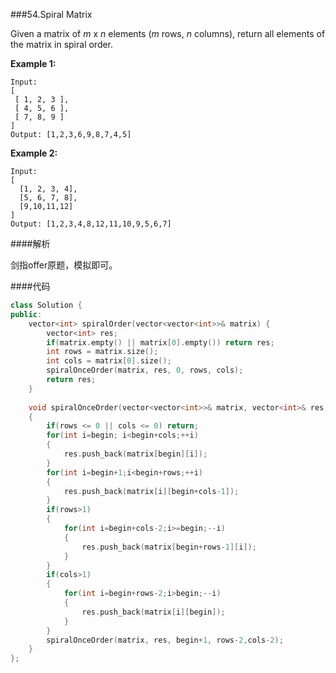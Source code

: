 ###54.Spiral Matrix

Given a matrix of *m* x *n* elements (*m* rows, *n* columns), return all elements of the matrix in spiral order.

**Example 1:**

```
Input:
[
 [ 1, 2, 3 ],
 [ 4, 5, 6 ],
 [ 7, 8, 9 ]
]
Output: [1,2,3,6,9,8,7,4,5]

```

**Example 2:**

```
Input:
[
  [1, 2, 3, 4],
  [5, 6, 7, 8],
  [9,10,11,12]
]
Output: [1,2,3,4,8,12,11,10,9,5,6,7]

```

####解析

剑指offer原题，模拟即可。

####代码

```c++
class Solution {
public:
    vector<int> spiralOrder(vector<vector<int>>& matrix) {
        vector<int> res;
        if(matrix.empty() || matrix[0].empty()) return res;
        int rows = matrix.size();
        int cols = matrix[0].size();
        spiralOnceOrder(matrix, res, 0, rows, cols);
        return res;
    }
    
    void spiralOnceOrder(vector<vector<int>>& matrix, vector<int>& res, int begin, int rows, int cols)
    {
        if(rows <= 0 || cols <= 0) return;
        for(int i=begin; i<begin+cols;++i)
        {
            res.push_back(matrix[begin][i]);
        }
        for(int i=begin+1;i<begin+rows;++i)
        {
            res.push_back(matrix[i][begin+cols-1]);
        }
        if(rows>1)
        {
            for(int i=begin+cols-2;i>=begin;--i)
            {
                res.push_back(matrix[begin+rows-1][i]);
            }
        }
        if(cols>1)
        {
            for(int i=begin+rows-2;i>begin;--i)
            {
                res.push_back(matrix[i][begin]);
            }
        }
        spiralOnceOrder(matrix, res, begin+1, rows-2,cols-2);
    }
};
```

